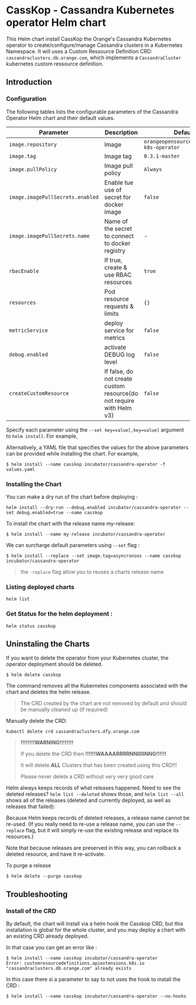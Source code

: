 
# CassKop - Cassandra Kubernetes operator Helm chart

This Helm chart install CassKop the Orange's Cassandra Kubernetes operator to create/configure/manage Cassandra 
clusters in a Kubernetes Namespace.
It will uses a Custom Ressource Definition CRD: `cassandraclusters.db.orange.com`, 
which implements a `CassandraCluster` kubernetes custom ressource definition.


## Introduction


### Configuration

The following tables lists the configurable parameters of the Cassandra Operator Helm chart and their default values.


| Parameter                        | Description                                      | Default                                   |
|----------------------------------|--------------------------------------------------|-------------------------------------------|
| `image.repository`               | Image                                            | `orangeopensource/cassandra-k8s-operator` |
| `image.tag`                      | Image tag                                        | `0.3.1-master`                            |
| `image.pullPolicy`               | Image pull policy                                | `Always`                                  |
| `image.imagePullSecrets.enabled` | Enable tue use of secret for docker image        | `false`                                   |
| `image.imagePullSecrets.name`    | Name of the secret to connect to docker registry | -                                         |
| `rbacEnable`                     | If true, create & use RBAC resources             | `true`                                    |
| `resources`                      | Pod resource requests & limits                   | `{}`                                      |
| `metricService`                  | deploy service for metrics                       | `false`                                   |
| `debug.enabled`                  | activate DEBUG log level                         | `false`                                   |
| `createCustomResource`           | If false, do not create custom resource(do not require with Helm v3)   | `false`             |



Specify each parameter using the `--set key=value[,key=value]` argument to `helm install`. For example,

Alternatively, a YAML file that specifies the values for the above parameters can be provided while installing the chart. For example,

```console
$ helm install --name casskop incubator/cassandra-operator -f values.yaml
```

### Installing the Chart

You can make a dry run of the chart before deploying :

```console 
helm install --dry-run --debug.enabled incubator/cassandra-operator --set debug.enabled=true --name casskop
```

To install the chart with the release name my-release:

```console
$ helm install --name my-release incubator/cassandra-operator
```

We can surcharge default parameters using `--set` flag :

```console
$ helm install --replace --set image.tag=asyncronous --name casskop incubator/cassandra-operator
```

> the `-replace` flag allow you to reuses a charts release name


### Listing deployed charts

```
helm list
```

### Get Status for the helm deployment :

```
helm status casskop

```

## Uninstaling the Charts

If you want to delete the operator from your Kubernetes cluster, the operator deployment 
should be deleted.

```
$ helm delete casskop
```
The command removes all the Kubernetes components associated with the chart and deletes the helm release.

> The CRD created by the chart are not removed by default and should be manually cleaned up (if required)

Manually delete the CRD:
```
kubectl delete crd cassandraclusters.dfy.orange.com
```

> **!!!!!!!!WARNING!!!!!!!!**
>
> If you delete the CRD then **!!!!!!WAAAARRRRNNIIIIINNG!!!!!!**
>
> It will delete **ALL** Clusters that has been created using this CRD!!!
>
> Please never delete a CRD without very very good care


Helm always keeps records of what releases happened. Need to see the deleted releases? `helm list --deleted`
shows those, and `helm list --all` shows all of the releases (deleted and currently deployed, as well as releases that
failed):

Because Helm keeps records of deleted releases, a release name cannot be re-used. (If you really need to re-use a
release name, you can use the `--replace` flag, but it will simply re-use the existing release and replace its
resources.)

Note that because releases are preserved in this way, you can rollback a deleted resource, and have it re-activate.



To purge a release
```console
$ helm delete --purge casskop
```


## Troubleshooting

### Install of the CRD

By default, the chart will install via a helm hook the Casskop CRD, but this installation is global for the whole
cluster, and you may deploy a chart with an existing CRD already deployed.

In that case you can get an error like :


```
$ helm install --name casskop incubator/cassandra-operator
Error: customresourcedefinitions.apiextensions.k8s.io "cassandraclusters.db.orange.com" already exists
```

In this case there si a parameter to say to not uses the hook to install the CRD :

```
$ helm install --name casskop incubator/cassandra-operator --no-hooks
```
